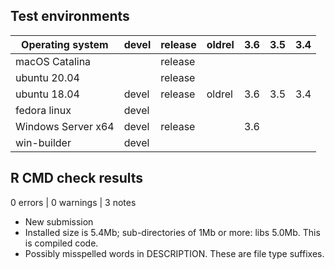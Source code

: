 ## Test environments

Operating system   | devel | release | oldrel | 3.6 | 3.5 | 3.4
-------------------|-------|---------|--------|-----|-----|----
macOS Catalina     |       | release |        |     |     |
ubuntu 20.04       |       | release |        |     |     |
ubuntu 18.04       | devel | release | oldrel | 3.6 | 3.5 | 3.4
fedora linux       | devel |         |        |     |     |
Windows Server x64 | devel | release |        | 3.6 |     |
win-builder        | devel |         |        |     |     |

## R CMD check results

0 errors | 0 warnings | 3 notes

* New submission
* Installed size is  5.4Mb; sub-directories of 1Mb or more: libs 5.0Mb.  This is
  compiled code.
* Possibly misspelled words in DESCRIPTION.  These are file type suffixes.
